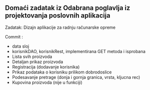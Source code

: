 ## Domaći zadatak iz Odabrana poglavlja iz projektovanja poslovnih aplikacija

Zadatak: Dizajn aplikacije za radnju računarske opreme

Commit :
* data sloj
* korisnikDAO, korisnikRest, implementirana GET metoda i isprobana
* Lista svih proizvoda
* Detaljan prikaz proizvoda
* Registracija (dodavanje korisnika)
* Prikaz podataka o korisniku prilikom dobrodoslice
* Podesavanje pretrage (donja i gornja granica, vrsta, kljucna rec)
* Kupovina proizvoda (nije u funkciji)
